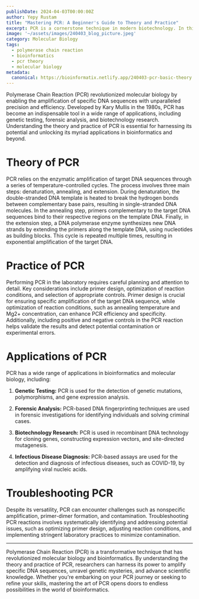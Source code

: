 ```yaml
---
publishDate: 2024-04-03T00:00:00Z
author: Yepy Rustam
title: "Mastering PCR: A Beginner's Guide to Theory and Practice"
excerpt: PCR is a cornerstone technique in modern biotechnology. In this comprehensive guide, we delve into the theory and practice of PCR, demystifying its principles and providing practical tips for success. Whether you're a newcomer to the world of bioinformatics or a seasoned researcher seeking to enhance your skills, this article will equip you with the knowledge and confidence to master PCR with ease.  
image: '~/assets/images/240403_blog_picture.jpeg'
category: Molecular Biology
tags:
  - polymerase chain reaction
  - bioinformatics
  - pcr theory
  - molecular biology
metadata:
  canonical: https://bioinformatix.netlify.app/240403-pcr-basic-theory
---
```


Polymerase Chain Reaction (PCR) revolutionized molecular biology by enabling the amplification of specific DNA sequences with unparalleled precision and efficiency. Developed by Kary Mullis in the 1980s, PCR has become an indispensable tool in a wide range of applications, including genetic testing, forensic analysis, and biotechnology research. Understanding the theory and practice of PCR is essential for harnessing its potential and unlocking its myriad applications in bioinformatics and beyond.

# Theory of PCR

PCR relies on the enzymatic amplification of target DNA sequences through a series of temperature-controlled cycles. The process involves three main steps: denaturation, annealing, and extension. During denaturation, the double-stranded DNA template is heated to break the hydrogen bonds between complementary base pairs, resulting in single-stranded DNA molecules. In the annealing step, primers complementary to the target DNA sequences bind to their respective regions on the template DNA. Finally, in the extension step, a DNA polymerase enzyme synthesizes new DNA strands by extending the primers along the template DNA, using nucleotides as building blocks. This cycle is repeated multiple times, resulting in exponential amplification of the target DNA.

# Practice of PCR

Performing PCR in the laboratory requires careful planning and attention to detail. Key considerations include primer design, optimization of reaction conditions, and selection of appropriate controls. Primer design is crucial for ensuring specific amplification of the target DNA sequence, while optimization of reaction conditions, such as annealing temperature and Mg2+ concentration, can enhance PCR efficiency and specificity. Additionally, including positive and negative controls in the PCR reaction helps validate the results and detect potential contamination or experimental errors.

# Applications of PCR

PCR has a wide range of applications in bioinformatics and molecular biology, including:

1. **Genetic Testing:** PCR is used for the detection of genetic mutations, polymorphisms, and gene expression analysis.

2. **Forensic Analysis:** PCR-based DNA fingerprinting techniques are used in forensic investigations for identifying individuals and solving criminal cases.

3. **Biotechnology Research:** PCR is used in recombinant DNA technology for cloning genes, constructing expression vectors, and site-directed mutagenesis.

4. **Infectious Disease Diagnosis:** PCR-based assays are used for the detection and diagnosis of infectious diseases, such as COVID-19, by amplifying viral nucleic acids.

# Troubleshooting PCR

Despite its versatility, PCR can encounter challenges such as nonspecific amplification, primer-dimer formation, and contamination. Troubleshooting PCR reactions involves systematically identifying and addressing potential issues, such as optimizing primer design, adjusting reaction conditions, and implementing stringent laboratory practices to minimize contamination.

***

Polymerase Chain Reaction (PCR) is a transformative technique that has revolutionized molecular biology and bioinformatics. By understanding the theory and practice of PCR, researchers can harness its power to amplify specific DNA sequences, unravel genetic mysteries, and advance scientific knowledge. Whether you're embarking on your PCR journey or seeking to refine your skills, mastering the art of PCR opens doors to endless possibilities in the world of bioinformatics.

